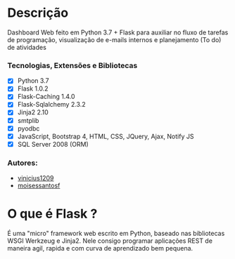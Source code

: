# Descrição #
Dashboard Web feito em Python 3.7 + Flask para auxiliar no fluxo de tarefas de programação, visualização de e-mails internos e planejamento (To do) de atividades

### Tecnologias, Extensões e Bibliotecas

- [x] Python 3.7
- [x] Flask 1.0.2
- [x] Flask-Caching 1.4.0
- [x] Flask-Sqlalchemy 2.3.2
- [x] Jinja2 2.10
- [x] smtplib
- [x] pyodbc
- [x] JavaScript, Bootstrap 4, HTML, CSS, JQuery, Ajax, Notify JS
- [x] SQL Server 2008 (ORM)

### Autores:
  - [vinicius1209](https://github.com/vinicius1209)
  - [moisessantosf](https://github.com/moisessantosf)

# O que é Flask ? #
É uma "micro" framework web escrito em Python, baseado nas bibliotecas WSGI Werkzeug e Jinja2. Nele consigo programar aplicações REST de maneira agil, rapida e com curva de aprendizado bem pequena.
